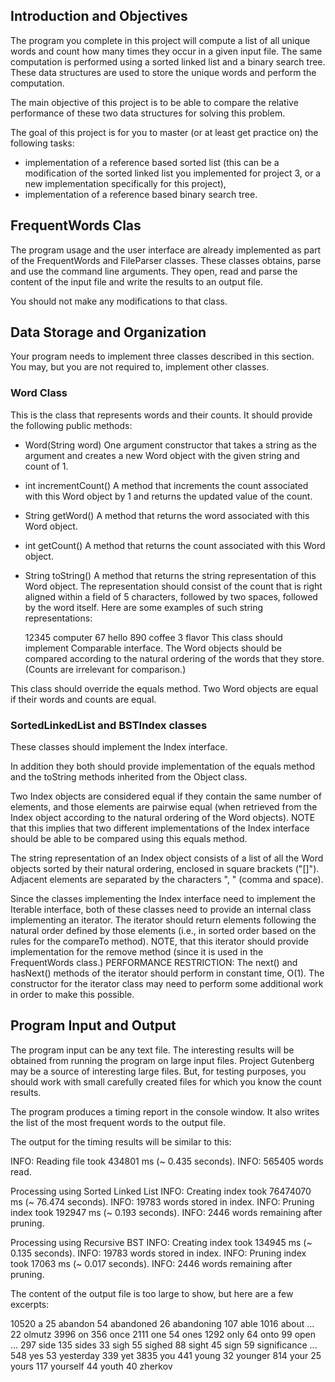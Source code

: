 <h2>Introduction and Objectives</h2>

The program you complete in this project will compute a list of all unique words and count how many times they occur in a given input file. The same computation is performed using a sorted linked list and a binary search tree. These data structures are used to store the unique words and perform the computation.

The main objective of this project is to be able to compare the relative performance of these two data structures for solving this problem.

The goal of this project is for you to master (or at least get practice on) the following tasks:

- implementation of a reference based sorted list (this can be a modification of the sorted linked list you implemented for project 3, or a new implementation specifically for this project),
- implementation of a reference based binary search tree.

<h2> FrequentWords Clas</h2>
The program usage and the user interface are already implemented as part of the FrequentWords and FileParser classes. These classes obtains, parse and use the command line arguments. They open, read and parse the content of the input file and write the results to an output file.

You should not make any modifications to that class.

<h2> Data Storage and Organization</h2>
Your program needs to implement three classes described in this section. You may, but you are not required to, implement other classes. 

<h3> Word Class</h3>
This is the class that represents words and their counts. It should provide the following public methods:

- Word(String word)
One argument constructor that takes a string as the argument and creates a new Word object with the given string and count of 1.

- int incrementCount()
A method that increments the count associated with this Word object by 1 and returns the updated value of the count.

- String getWord()
A method that returns the word associated with this Word object.

- int getCount()
A method that returns the count associated with this Word object.

- String toString()
A method that returns the string representation of this Word object. The representation should consist of the count that is right aligned within a field of 5 characters, followed by two spaces, followed by the word itself. Here are some examples of such string representations:

  12345  computer
     67  hello
    890  coffee
      3  flavor
This class should implement Comparable<Word> interface. The Word objects should be compared according to the natural ordering of the words that they store. (Counts are irrelevant for comparison.)

This class should override the equals method. Two Word objects are equal if their words and counts are equal.
<h3>SortedLinkedList and BSTIndex classes</h3>
These classes should implement the Index interface.

In addition they both should provide implementation of the equals method and the toString methods inherited from the Object class.

Two Index objects are considered equal if they contain the same number of elements, and those elements are pairwise equal (when retrieved from the Index object according to the natural ordering of the Word objects).
NOTE that this implies that two different implementations of the Index interface should be able to be compared using this equals method.

The string representation of an Index object consists of a list of all the Word objects sorted by their natural ordering, enclosed in square brackets ("[]"). Adjacent elements are separated by the characters ", " (comma and space).

Since the classes implementing the Index interface need to implement the Iterable<Word> interface, both of these classes need to provide an internal class implementing an iterator. The iterator should return elements following the natural order defined by those elements (i.e., in sorted order based on the rules for the compareTo method).
NOTE, that this iterator should provide implementation for the remove method (since it is used in the FrequentWords class.)
PERFORMANCE RESTRICTION: The next() and hasNext() methods of the iterator should perform in constant time, O(1). The constructor for the iterator class may need to perform some additional work in order to make this possible.

<h2>Program Input and Output</h2>
The program input can be any text file. The interesting results will be obtained from running the program on large input files. Project Gutenberg may be a source of interesting large files. But, for testing purposes, you should work with small carefully created files for which you know the count results.

The program produces a timing report in the console window. It also writes the list of the most frequent words to the output file.

The output for the timing results will be similar to this:

INFO: Reading file took 434801 ms (~   0.435 seconds).
INFO: 565405 words read. 

Processing using Sorted Linked List
INFO: Creating index took 76474070 ms (~  76.474 seconds).
INFO: 19783 words stored in index.
INFO: Pruning index took 192947 ms (~   0.193 seconds).
INFO: 2446 words remaining after pruning.

Processing using Recursive BST
INFO: Creating index took 134945 ms (~   0.135 seconds).
INFO: 19783 words stored in index.
INFO: Pruning index took 17063 ms (~   0.017 seconds).
INFO: 2446 words remaining after pruning.

The content of the output file is too large to show, but here are a few excerpts:

10520  a
   25  abandon
   54  abandoned
   26  abandoning
  107  able
 1016  about
...
   22  olmutz
 3996  on
  356  once
 2111  one
   54  ones
 1292  only
   64  onto
   99  open
...
  297  side
  135  sides
   33  sigh
   55  sighed
   88  sight
   45  sign
   59  significance
...
  548  yes
   53  yesterday
  339  yet
 3835  you
  441  young
   32  younger
  814  your
   25  yours
  117  yourself
   44  youth
   40  zherkov
